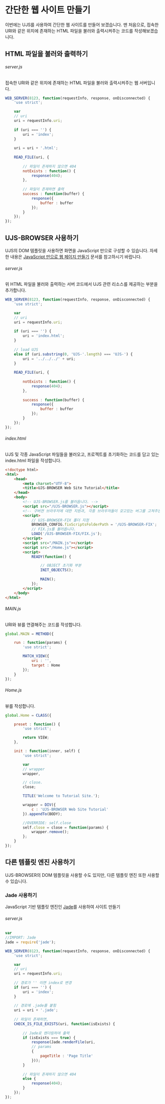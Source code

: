 # 간단한 웹 사이트 만들기
이번에는 UJS를 사용하여 간단한 웹 사이트를 만들어 보겠습니다. 맨 처음으로, 접속한 URI와 같은 위치에 존재하는 HTML 파일을 불러와 출력시켜주는 코드를 작성해보겠습니다.

## HTML 파일을 불러와 출력하기

###### server.js
접속한 URI와 같은 위치에 존재하는 HTML 파일을 불러와 출력시켜주는 웹 서버입니다.

```javascript
WEB_SERVER(8123, function(requestInfo, response, onDisconnected) {
	'use strict';

	var
	// uri
	uri = requestInfo.uri;
	
	if (uri === '') {
		uri = 'index';
	}
	
	uri = uri + '.html';
	
	READ_FILE(uri, {
		
        // 파일이 존재하지 않으면 404
		notExists : function() {
			response(404);
		},
		
        // 파일이 존재하면 출력
		success : function(buffer) {
			response({
				buffer : buffer
			});
		}
	});
});
```

## UJS-BROWSER 사용하기
UJS의 DOM 템플릿을 사용하면 화면을 JavaScript 만으로 구성할 수 있습니다. 자세한 내용은 [JavaScript 만으로 웹 페이지 만들기](../JS_WEB_PAGE.md) 문서를 참고하시기 바랍니다.

###### server.js
위 HTML 파일을 불러와 출력하는 서버 코드에서 UJS 관련 리소스를 제공하는 부분을 추가합니다.

```javascript
WEB_SERVER(8123, function(requestInfo, response, onDisconnected) {
	'use strict';

	var
	// uri
	uri = requestInfo.uri;
	
	if (uri === '') {
		uri = 'index.html';
	}
	
	// load UJS
	else if (uri.substring(0, 'UJS-'.length) === 'UJS-') {
		uri = '../../../' + uri;
	}
	
	READ_FILE(uri, {
		
		notExists : function() {
			response(404);
		},
		
		success : function(buffer) {
			response({
				buffer : buffer
			});
		}
	});
});
```

###### index.html
UJS 및 각종 JavaScript 파일들을 불러오고, 프로젝트를 초기화하는 코드를 담고 있는 index.html 파일을 작성합니다.

```html
<!doctype html>
<html>
	<head>
		<meta charset="UTF-8">
		<title>UJS-BROWSER Web Site Tutorial</title>
	</head>
	<body>
		<!-- UJS-BROWSER.js를 불러옵니다. -->
		<script src="/UJS-BROWSER.js"></script>
		<!-- 구버젼 브라우저에 대한 지원과, 각종 브라우저들이 갖고있는 버그를 고쳐주는 BROWSER-FIX를 불러옵니다. -->
		<script>
			// UJS-BROWSER-FIX 폴더 지정
		    BROWSER_CONFIG.fixScriptsFolderPath = '/UJS-BROWSER-FIX';
		    // FIX.js를 불러옵니다.
		    LOAD('/UJS-BROWSER-FIX/FIX.js');
		</script>
		<script src="/MAIN.js"></script>
		<script src="/Home.js"></script>
		<script>
			READY(function() {

				// OBJECT 초기화 부분
				INIT_OBJECTS();
				
				MAIN();
			});
		</script>
	</body>
</html>
```

###### MAIN.js
URI와 뷰를 연결해주는 코드를 작성합니다.

```javascript
global.MAIN = METHOD({

	run : function(params) {
		'use strict';

		MATCH_VIEW({
			uri : '',
			target : Home
		});
	}
});
```

###### Home.js
뷰를 작성합니다.

```javascript
global.Home = CLASS({

	preset : function() {
		'use strict';

		return VIEW;
	},

	init : function(inner, self) {
		'use strict';

		var
		// wrapper
		wrapper,

		// close.
		close;

		TITLE('Welcome to Tutorial Site.');

		wrapper = DIV({
			c : 'UJS-BROWSER Web Site Tutorial'
		}).appendTo(BODY);

		//OVERRIDE: self.close
		self.close = close = function(params) {
			wrapper.remove();
		};
	}
});
```

## 다른 템플릿 엔진 사용하기
UJS-BROWSER의 DOM 템플릿을 사용할 수도 있지만, 다른 템플릿 엔진 또한 사용할 수 있습니다.

### Jade 사용하기
JavaScript 기반 템플릿 엔진인 [Jade](http://jade-lang.com)를 사용하여 사이트 만들기

###### server.js
```javascript
var
//IMPORT: Jade
Jade = require('jade');

WEB_SERVER(8123, function(requestInfo, response, onDisconnected) {
	'use strict';

	var
	// uri
	uri = requestInfo.uri;
	
    // 경로가 '' 이면 index로 변경
	if (uri === '') {
		uri = 'index';
	}
	
    // 경로에 .jade를 붙힘
	uri = uri + '.jade';
	
    // 파일이 존재하면,
	CHECK_IS_FILE_EXISTS(uri, function(isExists) {
		
        // Jade로 렌더링하여 출력
		if (isExists === true) {
			response(Jade.renderFile(uri,
			// params	
			{
				pageTitle : 'Page Title'
			}));
		}
        
        // 파일이 존재하지 않으면 404
        else {
			response(404);
		}
	});
});
```
